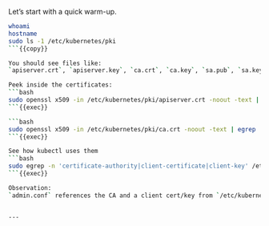 Let’s start with a quick warm-up.

```bash
whoami
hostname
sudo ls -1 /etc/kubernetes/pki
```{{copy}}

You should see files like:
`apiserver.crt`, `apiserver.key`, `ca.crt`, `ca.key`, `sa.pub`, `sa.key`

Peek inside the certificates:
```bash
sudo openssl x509 -in /etc/kubernetes/pki/apiserver.crt -noout -text | egrep 'Subject:|Issuer:|DNS:|IP Address:'
```{{exec}}

```bash
sudo openssl x509 -in /etc/kubernetes/pki/ca.crt -noout -text | egrep 'Subject:|Issuer:'
```{{exec}}

See how kubectl uses them
```bash
sudo egrep -n 'certificate-authority|client-certificate|client-key' /etc/kubernetes/admin.conf
```{{exec}}

Observation:
`admin.conf` references the CA and a client cert/key from `/etc/kubernetes/pki`. This is how kubectl proves who you are to the API server.


---


